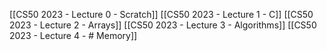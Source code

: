[[CS50 2023 - Lecture 0 - Scratch]]
[[CS50 2023 - Lecture 1 - C]]
[[CS50 2023 - Lecture 2 - Arrays]]
[[CS50 2023 - Lecture 3 - Algorithms]]
[[CS50 2023 - Lecture 4 - # Memory]]